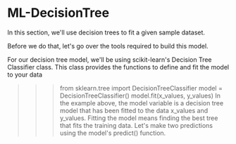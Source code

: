 # ML-DecisionTree
In this section, we'll use decision trees to fit a given sample dataset.

Before we do that, let's go over the tools required to build this model.

For our decision tree model, we'll be using scikit-learn's Decision Tree Classifier class. This class provides the functions to define and fit the model to your data

>>> from sklearn.tree import DecisionTreeClassifier
>>> model = DecisionTreeClassifier()
>>> model.fit(x_values, y_values)
In the example above, the model variable is a decision tree model that has been fitted to the data x_values and y_values. Fitting the model means finding the best tree that fits the training data. Let's make two predictions using the model's predict() function.
